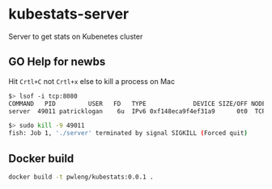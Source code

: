 # kubestats-server

Server to get stats on Kubenetes cluster


## GO Help for newbs

Hit `Crtl+C` not `Crtl+x` else
to kill a process on Mac

```bash
$> lsof -i tcp:8080
COMMAND   PID         USER   FD   TYPE             DEVICE SIZE/OFF NODE NAME
server  49011 patricklogan    6u  IPv6 0xf148eca9f4ef31a9      0t0  TCP *:http-alt (LISTEN)

$> sudo kill -9 49011
fish: Job 1, './server' terminated by signal SIGKILL (Forced quit)
```


## Docker build

```bash
docker build -t pwleng/kubestats:0.0.1 .
```